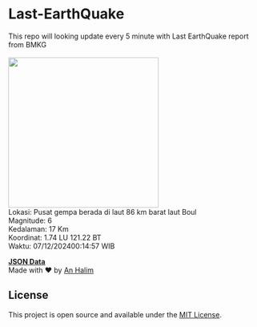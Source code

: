 # Last-EarthQuake
This repo will looking update every 5 minute with Last EarthQuake report from BMKG
<br>
<br>
<img src="https://static.bmkg.go.id/20241207001457.mmi.jpg" width="300"/>
<br>
Lokasi: Pusat gempa berada di laut 86 km barat laut Boul <br>
Magnitude: 6 <br>
Kedalaman: 17 Km <br>
Koordinat: 1.74 LU 121.22 BT <br>
Waktu: 07/12/202400:14:57 WIB <br>

<a href="./data/data.json">**JSON Data**</a>
<br>
Made with ❤️ by <a href="https://github.com/an-halim">An Halim</a>
## License

This project is open source and available under the [MIT License](LICENSE).
